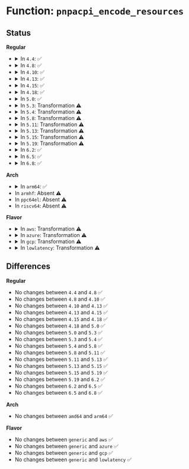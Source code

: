 # Function: <code>pnpacpi_encode_resources</code>

## Status
<b>Regular</b>
<ul>
<li>
<details>
<summary>In <code>4.4</code>: ✅</summary>

```c
int pnpacpi_encode_resources(struct pnp_dev *dev, struct acpi_buffer *buffer);
```

**Collision:** Unique Global

**Inline:** No

**Transformation:** False

**Instances:**

```
In drivers/pnp/pnpacpi/rsparser.c (ffffffff814bc5d0)
Location: drivers/pnp/pnpacpi/rsparser.c:870
Inline: False
Direct callers:
  - drivers/pnp/pnpacpi/core.c:pnpacpi_set_resources
```
**Symbols:**

```
ffffffff814bc5d0-ffffffff814bca2e: pnpacpi_encode_resources (STB_GLOBAL)
```
</details>
</li>
<li>
<details>
<summary>In <code>4.8</code>: ✅</summary>

```c
int pnpacpi_encode_resources(struct pnp_dev *dev, struct acpi_buffer *buffer);
```

**Collision:** Unique Global

**Inline:** No

**Transformation:** False

**Instances:**

```
In drivers/pnp/pnpacpi/rsparser.c (ffffffff8150c040)
Location: drivers/pnp/pnpacpi/rsparser.c:874
Inline: False
Direct callers:
  - drivers/pnp/pnpacpi/core.c:pnpacpi_set_resources
```
**Symbols:**

```
ffffffff8150c040-ffffffff8150c4a1: pnpacpi_encode_resources (STB_GLOBAL)
```
</details>
</li>
<li>
<details>
<summary>In <code>4.10</code>: ✅</summary>

```c
int pnpacpi_encode_resources(struct pnp_dev *dev, struct acpi_buffer *buffer);
```

**Collision:** Unique Global

**Inline:** No

**Transformation:** False

**Instances:**

```
In drivers/pnp/pnpacpi/rsparser.c (ffffffff81530260)
Location: drivers/pnp/pnpacpi/rsparser.c:874
Inline: False
Direct callers:
  - drivers/pnp/pnpacpi/core.c:pnpacpi_set_resources
```
**Symbols:**

```
ffffffff81530260-ffffffff815306c1: pnpacpi_encode_resources (STB_GLOBAL)
```
</details>
</li>
<li>
<details>
<summary>In <code>4.13</code>: ✅</summary>

```c
int pnpacpi_encode_resources(struct pnp_dev *dev, struct acpi_buffer *buffer);
```

**Collision:** Unique Global

**Inline:** No

**Transformation:** False

**Instances:**

```
In drivers/pnp/pnpacpi/rsparser.c (ffffffff81543340)
Location: drivers/pnp/pnpacpi/rsparser.c:885
Inline: False
Direct callers:
  - drivers/pnp/pnpacpi/core.c:pnpacpi_set_resources
```
**Symbols:**

```
ffffffff81543340-ffffffff815437a7: pnpacpi_encode_resources (STB_GLOBAL)
```
</details>
</li>
<li>
<details>
<summary>In <code>4.15</code>: ✅</summary>

```c
int pnpacpi_encode_resources(struct pnp_dev *dev, struct acpi_buffer *buffer);
```

**Collision:** Unique Global

**Inline:** No

**Transformation:** False

**Instances:**

```
In drivers/pnp/pnpacpi/rsparser.c (ffffffff815a6450)
Location: drivers/pnp/pnpacpi/rsparser.c:885
Inline: False
Direct callers:
  - drivers/pnp/pnpacpi/core.c:pnpacpi_set_resources
```
**Symbols:**

```
ffffffff815a6450-ffffffff815a68bd: pnpacpi_encode_resources (STB_GLOBAL)
```
</details>
</li>
<li>
<details>
<summary>In <code>4.18</code>: ✅</summary>

```c
int pnpacpi_encode_resources(struct pnp_dev *dev, struct acpi_buffer *buffer);
```

**Collision:** Unique Global

**Inline:** No

**Transformation:** False

**Instances:**

```
In drivers/pnp/pnpacpi/rsparser.c (ffffffff815de020)
Location: drivers/pnp/pnpacpi/rsparser.c:885
Inline: False
Direct callers:
  - drivers/pnp/pnpacpi/core.c:pnpacpi_set_resources
```
**Symbols:**

```
ffffffff815de020-ffffffff815de46f: pnpacpi_encode_resources (STB_GLOBAL)
```
</details>
</li>
<li>
<details>
<summary>In <code>5.0</code>: ✅</summary>

```c
int pnpacpi_encode_resources(struct pnp_dev *dev, struct acpi_buffer *buffer);
```

**Collision:** Unique Global

**Inline:** No

**Transformation:** False

**Instances:**

```
In drivers/pnp/pnpacpi/rsparser.c (ffffffff815f77f0)
Location: drivers/pnp/pnpacpi/rsparser.c:885
Inline: False
Direct callers:
  - drivers/pnp/pnpacpi/core.c:pnpacpi_set_resources
```
**Symbols:**

```
ffffffff815f77f0-ffffffff815f7c8b: pnpacpi_encode_resources (STB_GLOBAL)
```
</details>
</li>
<li>
<details>
<summary>In <code>5.3</code>: Transformation ⚠️</summary>

```c
int pnpacpi_encode_resources(struct pnp_dev *dev, struct acpi_buffer *buffer);
```

**Collision:** Unique Global

**Inline:** No

**Transformation:** True

**Instances:**

```
In drivers/pnp/pnpacpi/rsparser.c (0)
Location: drivers/pnp/pnpacpi/rsparser.c:876
Inline: False
Direct callers:
  - drivers/pnp/pnpacpi/core.c:pnpacpi_set_resources
```
**Symbols:**

```
ffffffff81629c1b-ffffffff81629c34: pnpacpi_encode_resources.cold (STB_LOCAL)
ffffffff816296b0-ffffffff81629b1a: pnpacpi_encode_resources (STB_GLOBAL)
```
</details>
</li>
<li>
<details>
<summary>In <code>5.4</code>: Transformation ⚠️</summary>

```c
int pnpacpi_encode_resources(struct pnp_dev *dev, struct acpi_buffer *buffer);
```

**Collision:** Unique Global

**Inline:** No

**Transformation:** True

**Instances:**

```
In drivers/pnp/pnpacpi/rsparser.c (0)
Location: drivers/pnp/pnpacpi/rsparser.c:876
Inline: False
Direct callers:
  - drivers/pnp/pnpacpi/core.c:pnpacpi_set_resources
```
**Symbols:**

```
ffffffff8164b70b-ffffffff8164b724: pnpacpi_encode_resources.cold (STB_LOCAL)
ffffffff8164b1a0-ffffffff8164b60a: pnpacpi_encode_resources (STB_GLOBAL)
```
</details>
</li>
<li>
<details>
<summary>In <code>5.8</code>: Transformation ⚠️</summary>

```c
int pnpacpi_encode_resources(struct pnp_dev *dev, struct acpi_buffer *buffer);
```

**Collision:** Unique Global

**Inline:** No

**Transformation:** True

**Instances:**

```
In drivers/pnp/pnpacpi/rsparser.c (0)
Location: drivers/pnp/pnpacpi/rsparser.c:876
Inline: False
Direct callers:
  - drivers/pnp/pnpacpi/core.c:pnpacpi_set_resources
```
**Symbols:**

```
ffffffff816fa817-ffffffff816fa830: pnpacpi_encode_resources.cold (STB_LOCAL)
ffffffff816fa2c0-ffffffff816fa728: pnpacpi_encode_resources (STB_GLOBAL)
```
</details>
</li>
<li>
<details>
<summary>In <code>5.11</code>: Transformation ⚠️</summary>

```c
int pnpacpi_encode_resources(struct pnp_dev *dev, struct acpi_buffer *buffer);
```

**Collision:** Unique Global

**Inline:** No

**Transformation:** True

**Instances:**

```
In drivers/pnp/pnpacpi/rsparser.c (0)
Location: drivers/pnp/pnpacpi/rsparser.c:876
Inline: False
Direct callers:
  - drivers/pnp/pnpacpi/core.c:pnpacpi_set_resources
```
**Symbols:**

```
ffffffff81c04052-ffffffff81c0406b: pnpacpi_encode_resources.cold (STB_LOCAL)
ffffffff81716d70-ffffffff817171d8: pnpacpi_encode_resources (STB_GLOBAL)
```
</details>
</li>
<li>
<details>
<summary>In <code>5.13</code>: Transformation ⚠️</summary>

```c
int pnpacpi_encode_resources(struct pnp_dev *dev, struct acpi_buffer *buffer);
```

**Collision:** Unique Global

**Inline:** No

**Transformation:** True

**Instances:**

```
In drivers/pnp/pnpacpi/rsparser.c (0)
Location: drivers/pnp/pnpacpi/rsparser.c:876
Inline: False
Direct callers:
  - drivers/pnp/pnpacpi/core.c:pnpacpi_set_resources
```
**Symbols:**

```
ffffffff81bf59ec-ffffffff81bf5a05: pnpacpi_encode_resources.cold (STB_LOCAL)
ffffffff816f8050-ffffffff816f84a2: pnpacpi_encode_resources (STB_GLOBAL)
```
</details>
</li>
<li>
<details>
<summary>In <code>5.15</code>: Transformation ⚠️</summary>

```c
int pnpacpi_encode_resources(struct pnp_dev *dev, struct acpi_buffer *buffer);
```

**Collision:** Unique Global

**Inline:** No

**Transformation:** True

**Instances:**

```
In drivers/pnp/pnpacpi/rsparser.c (0)
Location: drivers/pnp/pnpacpi/rsparser.c:876
Inline: False
Direct callers:
  - drivers/pnp/pnpacpi/core.c:pnpacpi_set_resources
```
**Symbols:**

```
ffffffff81cf2f71-ffffffff81cf2f8a: pnpacpi_encode_resources.cold (STB_LOCAL)
ffffffff817727f0-ffffffff81772c42: pnpacpi_encode_resources (STB_GLOBAL)
```
</details>
</li>
<li>
<details>
<summary>In <code>5.19</code>: Transformation ⚠️</summary>

```c
int pnpacpi_encode_resources(struct pnp_dev *dev, struct acpi_buffer *buffer);
```

**Collision:** Unique Global

**Inline:** No

**Transformation:** True

**Instances:**

```
In drivers/pnp/pnpacpi/rsparser.c (0)
Location: drivers/pnp/pnpacpi/rsparser.c:876
Inline: False
Direct callers:
  - drivers/pnp/pnpacpi/core.c:pnpacpi_set_resources
```
**Symbols:**

```
ffffffff81ebb101-ffffffff81ebb11a: pnpacpi_encode_resources.cold (STB_LOCAL)
ffffffff818a7f60-ffffffff818a83d5: pnpacpi_encode_resources (STB_GLOBAL)
```
</details>
</li>
<li>
<details>
<summary>In <code>6.2</code>: ✅</summary>

```c
int pnpacpi_encode_resources(struct pnp_dev *dev, struct acpi_buffer *buffer);
```

**Collision:** Unique Global

**Inline:** No

**Transformation:** False

**Instances:**

```
In drivers/pnp/pnpacpi/rsparser.c (ffffffff819f2370)
Location: drivers/pnp/pnpacpi/rsparser.c:877
Inline: False
Direct callers:
  - drivers/pnp/pnpacpi/core.c:pnpacpi_set_resources
```
**Symbols:**

```
ffffffff819f2370-ffffffff819f27f7: pnpacpi_encode_resources (STB_GLOBAL)
```
</details>
</li>
<li>
<details>
<summary>In <code>6.5</code>: ✅</summary>

```c
int pnpacpi_encode_resources(struct pnp_dev *dev, struct acpi_buffer *buffer);
```

**Collision:** Unique Global

**Inline:** No

**Transformation:** False

**Instances:**

```
In drivers/pnp/pnpacpi/rsparser.c (ffffffff81a3aa10)
Location: drivers/pnp/pnpacpi/rsparser.c:877
Inline: False
Direct callers:
  - drivers/pnp/pnpacpi/core.c:pnpacpi_set_resources
```
**Symbols:**

```
ffffffff81a3aa10-ffffffff81a3ae83: pnpacpi_encode_resources (STB_GLOBAL)
```
</details>
</li>
<li>
<details>
<summary>In <code>6.8</code>: ✅</summary>

```c
int pnpacpi_encode_resources(struct pnp_dev *dev, struct acpi_buffer *buffer);
```

**Collision:** Unique Global

**Inline:** No

**Transformation:** False

**Instances:**

```
In drivers/pnp/pnpacpi/rsparser.c (ffffffff81a862d0)
Location: drivers/pnp/pnpacpi/rsparser.c:877
Inline: False
Direct callers:
  - drivers/pnp/pnpacpi/core.c:pnpacpi_set_resources
```
**Symbols:**

```
ffffffff81a862d0-ffffffff81a86743: pnpacpi_encode_resources (STB_GLOBAL)
```
</details>
</li>
</ul>
<b>Arch</b>
<ul>
<li>
<details>
<summary>In <code>arm64</code>: ✅</summary>

```c
int pnpacpi_encode_resources(struct pnp_dev *dev, struct acpi_buffer *buffer);
```

**Collision:** Unique Global

**Inline:** No

**Transformation:** False

**Instances:**

```
In drivers/pnp/pnpacpi/rsparser.c (ffff8000107b8558)
Location: drivers/pnp/pnpacpi/rsparser.c:876
Inline: False
Direct callers:
  - drivers/pnp/pnpacpi/core.c:pnpacpi_set_resources
```
**Symbols:**

```
ffff8000107b8558-ffff8000107b89b4: pnpacpi_encode_resources (STB_GLOBAL)
```
</details>
</li>
<li>
In <code>armhf</code>: Absent ⚠️
</li>
<li>
In <code>ppc64el</code>: Absent ⚠️
</li>
<li>
In <code>riscv64</code>: Absent ⚠️
</li>
</ul>
<b>Flavor</b>
<ul>
<li>
<details>
<summary>In <code>aws</code>: Transformation ⚠️</summary>

```c
int pnpacpi_encode_resources(struct pnp_dev *dev, struct acpi_buffer *buffer);
```

**Collision:** Unique Global

**Inline:** No

**Transformation:** True

**Instances:**

```
In drivers/pnp/pnpacpi/rsparser.c (0)
Location: drivers/pnp/pnpacpi/rsparser.c:876
Inline: False
Direct callers:
  - drivers/pnp/pnpacpi/core.c:pnpacpi_set_resources
```
**Symbols:**

```
ffffffff8161176b-ffffffff81611784: pnpacpi_encode_resources.cold (STB_LOCAL)
ffffffff81611200-ffffffff8161166a: pnpacpi_encode_resources (STB_GLOBAL)
```
</details>
</li>
<li>
<details>
<summary>In <code>azure</code>: Transformation ⚠️</summary>

```c
int pnpacpi_encode_resources(struct pnp_dev *dev, struct acpi_buffer *buffer);
```

**Collision:** Unique Global

**Inline:** No

**Transformation:** True

**Instances:**

```
In drivers/pnp/pnpacpi/rsparser.c (0)
Location: drivers/pnp/pnpacpi/rsparser.c:876
Inline: False
Direct callers:
  - drivers/pnp/pnpacpi/core.c:pnpacpi_set_resources
```
**Symbols:**

```
ffffffff81605cbb-ffffffff81605cd4: pnpacpi_encode_resources.cold (STB_LOCAL)
ffffffff81605750-ffffffff81605bba: pnpacpi_encode_resources (STB_GLOBAL)
```
</details>
</li>
<li>
<details>
<summary>In <code>gcp</code>: Transformation ⚠️</summary>

```c
int pnpacpi_encode_resources(struct pnp_dev *dev, struct acpi_buffer *buffer);
```

**Collision:** Unique Global

**Inline:** No

**Transformation:** True

**Instances:**

```
In drivers/pnp/pnpacpi/rsparser.c (0)
Location: drivers/pnp/pnpacpi/rsparser.c:876
Inline: False
Direct callers:
  - drivers/pnp/pnpacpi/core.c:pnpacpi_set_resources
```
**Symbols:**

```
ffffffff8163f54b-ffffffff8163f564: pnpacpi_encode_resources.cold (STB_LOCAL)
ffffffff8163efe0-ffffffff8163f44a: pnpacpi_encode_resources (STB_GLOBAL)
```
</details>
</li>
<li>
<details>
<summary>In <code>lowlatency</code>: Transformation ⚠️</summary>

```c
int pnpacpi_encode_resources(struct pnp_dev *dev, struct acpi_buffer *buffer);
```

**Collision:** Unique Global

**Inline:** No

**Transformation:** True

**Instances:**

```
In drivers/pnp/pnpacpi/rsparser.c (0)
Location: drivers/pnp/pnpacpi/rsparser.c:876
Inline: False
Direct callers:
  - drivers/pnp/pnpacpi/core.c:pnpacpi_set_resources
```
**Symbols:**

```
ffffffff8165989b-ffffffff816598b4: pnpacpi_encode_resources.cold (STB_LOCAL)
ffffffff81659330-ffffffff8165979a: pnpacpi_encode_resources (STB_GLOBAL)
```
</details>
</li>
</ul>

## Differences
<b>Regular</b>
<ul>
<li>
No changes between <code>4.4</code> and <code>4.8</code> ✅
</li>
<li>
No changes between <code>4.8</code> and <code>4.10</code> ✅
</li>
<li>
No changes between <code>4.10</code> and <code>4.13</code> ✅
</li>
<li>
No changes between <code>4.13</code> and <code>4.15</code> ✅
</li>
<li>
No changes between <code>4.15</code> and <code>4.18</code> ✅
</li>
<li>
No changes between <code>4.18</code> and <code>5.0</code> ✅
</li>
<li>
No changes between <code>5.0</code> and <code>5.3</code> ✅
</li>
<li>
No changes between <code>5.3</code> and <code>5.4</code> ✅
</li>
<li>
No changes between <code>5.4</code> and <code>5.8</code> ✅
</li>
<li>
No changes between <code>5.8</code> and <code>5.11</code> ✅
</li>
<li>
No changes between <code>5.11</code> and <code>5.13</code> ✅
</li>
<li>
No changes between <code>5.13</code> and <code>5.15</code> ✅
</li>
<li>
No changes between <code>5.15</code> and <code>5.19</code> ✅
</li>
<li>
No changes between <code>5.19</code> and <code>6.2</code> ✅
</li>
<li>
No changes between <code>6.2</code> and <code>6.5</code> ✅
</li>
<li>
No changes between <code>6.5</code> and <code>6.8</code> ✅
</li>
</ul>
<b>Arch</b>
<ul>
<li>
No changes between <code>amd64</code> and <code>arm64</code> ✅
</li>
</ul>
<b>Flavor</b>
<ul>
<li>
No changes between <code>generic</code> and <code>aws</code> ✅
</li>
<li>
No changes between <code>generic</code> and <code>azure</code> ✅
</li>
<li>
No changes between <code>generic</code> and <code>gcp</code> ✅
</li>
<li>
No changes between <code>generic</code> and <code>lowlatency</code> ✅
</li>
</ul>
